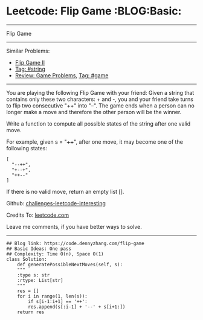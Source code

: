 
# Leetcode: Flip Game     :BLOG:Basic:

---

Flip Game  

---

Similar Problems:  

-   [Flip Game II](https://code.dennyzhang.com/flip-game-ii)
-   [Tag: #string](https://code.dennyzhang.com/tag/string)
-   [Review: Game Problems](https://code.dennyzhang.com/review-game), [Tag: #game](https://code.dennyzhang.com/tag/game)

---

You are playing the following Flip Game with your friend: Given a string that contains only these two characters: + and -, you and your friend take turns to flip two consecutive "++" into "&#x2013;". The game ends when a person can no longer make a move and therefore the other person will be the winner.  

Write a function to compute all possible states of the string after one valid move.  

For example, given s = "<del>++</del>", after one move, it may become one of the following states:  

    [
      "--++",
      "+--+",
      "++--"
    ]

If there is no valid move, return an empty list [].  

Github: [challenges-leetcode-interesting](https://github.com/DennyZhang/challenges-leetcode-interesting/tree/master/problems/flip-game)  

Credits To: [leetcode.com](https://leetcode.com/problems/flip-game/description/)  

Leave me comments, if you have better ways to solve.  

---

    ## Blog link: https://code.dennyzhang.com/flip-game
    ## Basic Ideas: One pass
    ## Complexity: Time O(n), Space O(1)
    class Solution:
        def generatePossibleNextMoves(self, s):
    	"""
    	:type s: str
    	:rtype: List[str]
    	"""
    	res = []
    	for i in range(1, len(s)):
    	    if s[i-1:i+1] == '++':
    		res.append(s[:i-1] + '--' + s[i+1:])
    	return res

